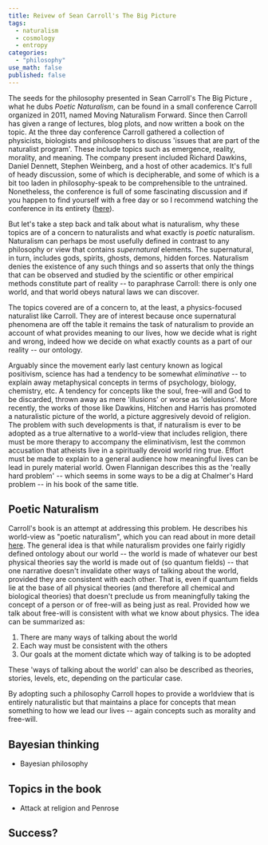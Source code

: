 ```yaml
---
title: Reivew of Sean Carroll's The Big Picture
tags:
  - naturalism
  - cosmology
  - entropy
categories: 
  - "philosophy"
use_math: false
published: false
---
```


The seeds for the philosophy presented in Sean Carroll's The Big Picture , what he dubs *Poetic Naturalism*, can be found in a small conference Carroll organized in 2011, named Moving Naturalism Forward. Since then Carroll has given a range of lectures, blog plots, and now written a book on the topic. At the three day conference Carroll gathered a collection of physicists, biologists and philosophers to discuss 'issues that are part of the naturalist program'. These include topics such as emergence, reality, morality, and meaning. The company present included Richard Dawkins, Daniel Dennett, Stephen Weinberg, and a host of other academics. It's full of heady discussion, some of which is decipherable, and some of which is a bit too laden in philosophy-speak to be comprehensible to the untrained. Nonetheless, the conference is full of some fascinating discussion and if you happen to find yourself with a free day or so I recommend watching the conference in its entirety ([here](https://www.youtube.com/watch?v=Ju4C_ITlBsU])).

But let's take a step back and talk about what is naturalism, why these topics are of a concern to naturalists and what exactly is *poetic* naturalism. Naturalism can perhaps be most usefully defined in contrast to any philosophy or view that contains *supernatural* elements. The supernatural, in turn, includes gods, spirits, ghosts, demons, hidden forces. Naturalism denies the existence of any such things and so asserts that only the things that can be observed and studied by the scientific or other empirical methods constitute part of reality -- to paraphrase Carroll: there is only one world, and that world obeys natural laws we can discover. 

The topics covered are of a concern to, at the least, a physics-focused naturalist like Carroll. They are of interest because once supernatural phenomena are off the table it remains the task of naturalism to provide an account of what provides meaning to our lives, how we decide what is right and wrong, indeed how we decide on what exactly counts as a part of our reality -- our ontology. 

Arguably since the movement early last century known as logical positivism, science has had a tendency to be somewhat *eliminative* -- to explain away metaphysical concepts in terms of psychology, biology, chemistry, etc. A tendency for concepts like the soul, free-will and God to be discarded, thrown away as mere 'illusions' or worse as 'delusions'. More recently, the works of those like Dawkins, Hitchen and Harris has promoted a naturalistic picture of the world, a picture aggresively devoid of religion. The problem with such developments is that, if naturalism is ever to be adopted as a true alternative to a world-view that includes religion, there must be more therapy to accompany the eliminativism, lest the common accusation that atheists live in a spiritually devoid world ring true. Effort must be made to explain to a general audience how meaningful lives can be lead in purely material world. Owen Flannigan describes this as the 'really hard problem' -- which seems in some ways to be a dig at Chalmer's Hard problem -- in his book of the same title.

## Poetic Naturalism

Carroll's book is an attempt at addressing this problem. He describes his world-view as "poetic naturalism", which you can read about in more detail [here](https://www.preposterousuniverse.com/poetic-naturalism/). The general idea is that while naturalism provides one fairly rigidly defined ontology about our world -- the world is made of whatever our best physical theories say the world is made out of (so quantum fields) -- that one narrative doesn't invalidate other ways of talking about the world, provided they are consistent with each other. That is, even if quantum fields lie at the base of all physical theories (and therefore all chemical and biological theories) that doesn't preclude us from meaningfully taking the concept of a person or of free-will as being just as real. Provided how we talk about free-will is consistent with what we know about physics. The idea can be summarized as:

1. There are many ways of talking about the world
2. Each way must be consistent with the others
3. Our goals at the moment dictate which way of talking is to be adopted
 
These 'ways of talking about the world' can also be described as theories, stories, levels, etc, depending on the particular case.

By adopting such a philosophy Carroll hopes to provide a worldview that is entirely naturalistic but that maintains a place for concepts that mean something to how we lead our lives -- again concepts such as morality and free-will.

## Bayesian thinking

* Bayesian philosophy

## Topics in the book

* Attack at religion and Penrose

## Success?
